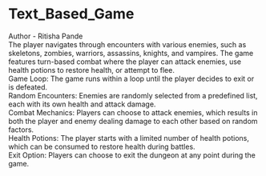 # Text_Based_Game
Author - Ritisha Pande
<br>
The player navigates through encounters with various enemies, such as skeletons, zombies, warriors, assassins, knights, and vampires. The game features turn-based combat where the player can attack enemies, use health potions to restore health, or attempt to flee.
<br>
Game Loop: The game runs within a loop until the player decides to exit or is defeated.
<br>
Random Encounters: Enemies are randomly selected from a predefined list, each with its own health and attack damage.
<br>
Combat Mechanics: Players can choose to attack enemies, which results in both the player and enemy dealing damage to each other based on random factors.
<br>
Health Potions: The player starts with a limited number of health potions, which can be consumed to restore health during battles.
<br>
Exit Option: Players can choose to exit the dungeon at any point during the game.
<br>
